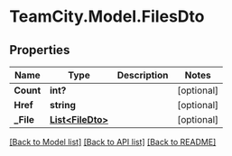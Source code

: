 # TeamCity.Model.FilesDto
## Properties

Name | Type | Description | Notes
------------ | ------------- | ------------- | -------------
**Count** | **int?** |  | [optional] 
**Href** | **string** |  | [optional] 
**_File** | [**List&lt;FileDto&gt;**](FileDto.md) |  | [optional] 

[[Back to Model list]](../README.md#documentation-for-models) [[Back to API list]](../README.md#documentation-for-api-endpoints) [[Back to README]](../README.md)

